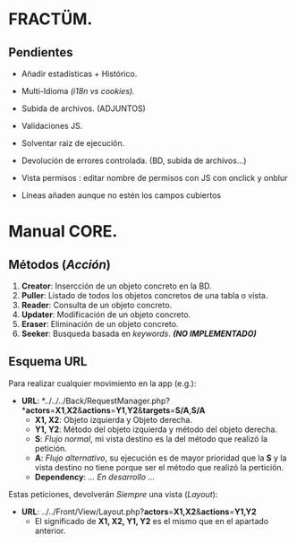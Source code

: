# FRACTÜM.

## Pendientes

*   Añadir estadísticas + Histórico.
*   Multi-Idioma *(i18n vs cookies).*
*   Subida de archivos. (ADJUNTOS)
*   Validaciones JS.
*   Solventar raiz de ejecución.
*   Devolución de errores controlada. (BD, subida de archivos...)


*	Vista permisos : editar nombre de permisos con JS con onclick y onblur
*	Líneas añaden aunque no estén los campos cubiertos



# Manual CORE.


## Métodos (*Acción*)

1.  **Creator**: Insercción de un objeto concreto en la BD.
2.  **Puller**: Listado de todos los objetos concretos de una tabla o vista.
3.  **Reader**: Consulta de un objeto concreto.
4.  **Updater**: Modificación de un objeto concreto.
5.  **Eraser**: Eliminación de un objeto concreto.
6.  **Seeker**: Busqueda basada en *keywords*.  ***(NO IMPLEMENTADO)***


## Esquema URL

Para realizar cualquier movimiento en la app (e.g.):

-   **URL**: *../../../Back/RequestManager.php?***actors**=**X1**,**X2**&**actions**=**Y1**,**Y2**&**targets**=**S/A**,**S/A**
    -   **X1, X2**: Objeto izquierda y Objeto derecha.
    -   **Y1, Y2**: Método del objeto izquierda y método del objeto derecha.
    -   **S**: *Flujo normal*, mi vista destino es la del método que realizó la petición.
    -   **A**: *Flujo alternativo*, su ejecución es de mayor prioridad que la **S** y la vista destino no tiene porque ser el método que realizó la pertición.
    -   **Dependency**: *... En desarrollo ...*

Estas peticiones, devolverán *Siempre* una vista (*Layout*):

-   **URL**: ../../Front/View/Layout.php?**actors**=**X1,X2**&**actions**=**Y1,Y2**
    -   El significado de **X1, X2, Y1, Y2** es el mismo que en el apartado anterior.
